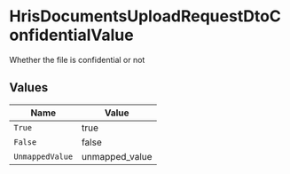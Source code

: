 # HrisDocumentsUploadRequestDtoConfidentialValue

Whether the file is confidential or not


## Values

| Name            | Value           |
| --------------- | --------------- |
| `True`          | true            |
| `False`         | false           |
| `UnmappedValue` | unmapped_value  |